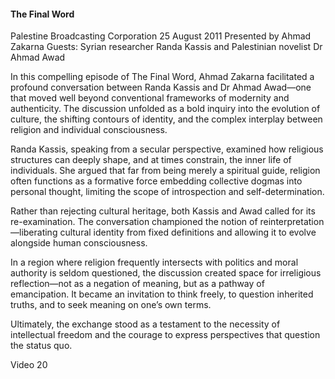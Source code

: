 <h4>The Final Word</h4>

Palestine Broadcasting Corporation
25 August 2011
Presented by Ahmad Zakarna
Guests: Syrian researcher Randa Kassis and Palestinian novelist Dr Ahmad Awad

In this compelling episode of The Final Word, Ahmad Zakarna facilitated a profound conversation between Randa Kassis and Dr Ahmad Awad—one that moved well beyond conventional frameworks of modernity and authenticity. The discussion unfolded as a bold inquiry into the evolution of culture, the shifting contours of identity, and the complex interplay between religion and individual consciousness.

Randa Kassis, speaking from a secular perspective, examined how religious structures can deeply shape, and at times constrain, the inner life of individuals. She argued that far from being merely a spiritual guide, religion often functions as a formative force embedding collective dogmas into personal thought, limiting the scope of introspection and self-determination.

Rather than rejecting cultural heritage, both Kassis and Awad called for its re-examination. The conversation championed the notion of reinterpretation—liberating cultural identity from fixed definitions and allowing it to evolve alongside human consciousness.

In a region where religion frequently intersects with politics and moral authority is seldom questioned, the discussion created space for irreligious reflection—not as a negation of meaning, but as a pathway of emancipation. It became an invitation to think freely, to question inherited truths, and to seek meaning on one’s own terms.

Ultimately, the exchange stood as a testament to the necessity of intellectual freedom and the courage to express perspectives that question the status quo.

Video 20


